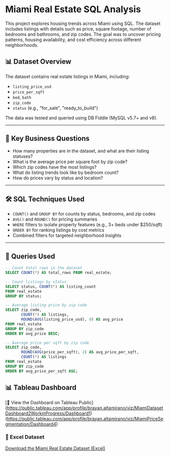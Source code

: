 # Miami Real Estate SQL Analysis

This project explores housing trends across Miami using SQL. The dataset includes listings with details such as price, square footage, number of bedrooms and bathrooms, and zip codes. The goal was to uncover pricing patterns, housing availability, and cost efficiency across different neighborhoods.

## 📊 Dataset Overview

The dataset contains real estate listings in Miami, including:
- `listing_price_usd`
- `price_per_sqft`
- `bed`, `bath`
- `zip_code`
- `status` (e.g., "for_sale", "ready_to_build")

The data was tested and queried using DB Fiddle (MySQL v5.7+ and v8).

---

## 🧠 Key Business Questions

- How many properties are in the dataset, and what are their listing statuses?
- What is the average price per square foot by zip code?
- Which zip codes have the most listings?
- What do listing trends look like by bedroom count?
- How do prices vary by status and location?

---

## 🛠️ SQL Techniques Used

- `COUNT()` and `GROUP BY` for counts by status, bedrooms, and zip codes
- `AVG()` and `ROUND()` for pricing summaries
- `WHERE` filters to isolate property features (e.g., 3+ beds under $250/sqft)
- `ORDER BY` for ranking listings by cost metrics
- Combined filters for targeted neighborhood insights
---

## 📌 Queries Used

```sql
-- Count total rows in the dataset
SELECT COUNT(*) AS total_rows FROM real_estate;

-- Count listings by status
SELECT status, COUNT(*) AS listing_count
FROM real_estate
GROUP BY status;

-- Average listing price by zip code
SELECT zip_code,
       COUNT(*) AS listings,
       ROUND(AVG(listing_price_usd), 0) AS avg_price
FROM real_estate
GROUP BY zip_code
ORDER BY avg_price DESC;

-- Average price per sqft by zip code
SELECT zip_code,
       ROUND(AVG(price_per_sqft), 2) AS avg_price_per_sqft,
       COUNT(*) AS listings
FROM real_estate
GROUP BY zip_code
ORDER BY avg_price_per_sqft ASC;
```
## 📊 Tableau Dashboard
[🔗 View the Dashboard on Tableau Public] (https://public.tableau.com/app/profile/brayan.altamirano/viz/MiamiDatasetDashboard2WorkinProgress/Dashboard1)
(https://public.tableau.com/app/profile/brayan.altamirano/viz/MiamiPriceSegmentation/Dashboard4) 

### 📁 Excel Dataset
[Download the Miami Real Estate Dataset (Excel)](Miami.csv)

